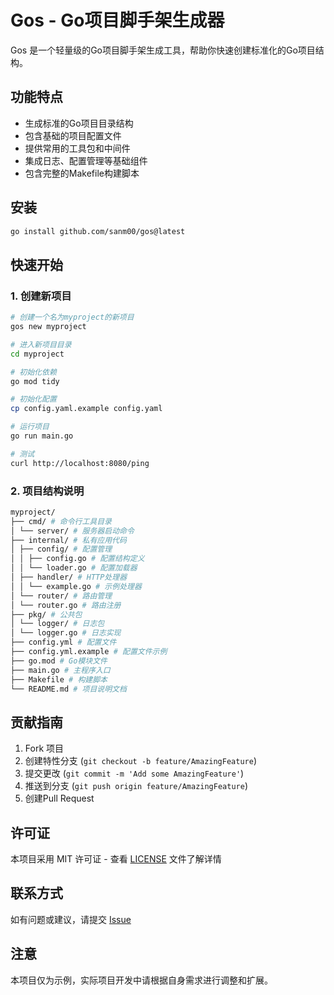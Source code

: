 # Gos - Go项目脚手架生成器

Gos 是一个轻量级的Go项目脚手架生成工具，帮助你快速创建标准化的Go项目结构。

## 功能特点

- 生成标准的Go项目目录结构
- 包含基础的项目配置文件
- 提供常用的工具包和中间件
- 集成日志、配置管理等基础组件
- 包含完整的Makefile构建脚本

## 安装

```bash
go install github.com/sanm00/gos@latest
```

## 快速开始

### 1. 创建新项目
```bash
# 创建一个名为myproject的新项目
gos new myproject

# 进入新项目目录
cd myproject

# 初始化依赖
go mod tidy

# 初始化配置
cp config.yaml.example config.yaml

# 运行项目
go run main.go

# 测试
curl http://localhost:8080/ping
```
### 2. 项目结构说明
```bash
myproject/
├── cmd/ # 命令行工具目录
│ └── server/ # 服务器启动命令
├── internal/ # 私有应用代码
│ ├── config/ # 配置管理
│ │ ├── config.go # 配置结构定义
│ │ └── loader.go # 配置加载器
│ ├── handler/ # HTTP处理器
│ │ └── example.go # 示例处理器
│ └── router/ # 路由管理
│ └── router.go # 路由注册
├── pkg/ # 公共包
│ └── logger/ # 日志包
│ └── logger.go # 日志实现
├── config.yml # 配置文件
├── config.yml.example # 配置文件示例
├── go.mod # Go模块文件
├── main.go # 主程序入口
├── Makefile # 构建脚本
└── README.md # 项目说明文档
```

## 贡献指南

1. Fork 项目
2. 创建特性分支 (`git checkout -b feature/AmazingFeature`)
3. 提交更改 (`git commit -m 'Add some AmazingFeature'`)
4. 推送到分支 (`git push origin feature/AmazingFeature`)
5. 创建Pull Request

## 许可证

本项目采用 MIT 许可证 - 查看 [LICENSE](LICENSE) 文件了解详情

## 联系方式

如有问题或建议，请提交 [Issue](https://github.com/yourusername/gos/issues)

## 注意
本项目仅为示例，实际项目开发中请根据自身需求进行调整和扩展。